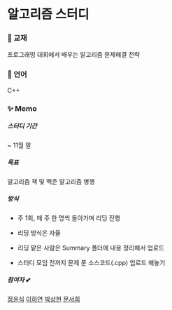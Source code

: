 # 알고리즘 스터디

### 📍 교재
프로그래밍 대회에서 배우는 알고리즘 문제해결 전략


### 🌱 언어
C++


### ✨ Memo
##### 스터디 기간
 ~ 11월 말

##### 목표
알고리즘 책 및 백준 알고리즘 병행

##### 방식
- 주 1회, 매 주 한 명씩 돌아가며 리딩 진행

- 리딩 방식은 자율

- 리딩 맡은 사람은 Summary 폴더에 내용 정리해서 업로드

- 스터디 모임 전까지 문제 푼 소스코드(.cpp) 업로드 해놓기

##### 참여자 💕
[정윤식](https://github.com/ychic)
[이하연](https://github.com/hayeonmazu)
[박상현](https://github.com/BbakSsang)
[문서희](https://github.com/MunSeoHee)






